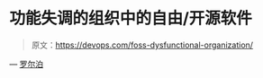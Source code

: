 # 功能失调的组织中的自由/开源软件

> 原文：<https://devops.com/foss-dysfunctional-organization/>

— [罗尔泊](https://devops.com/author/breselman/)